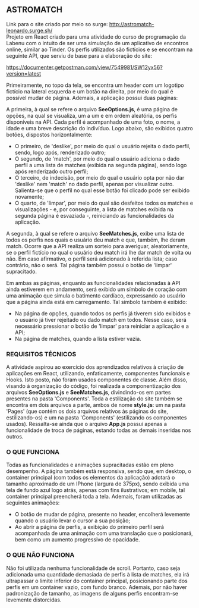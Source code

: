 ## ASTROMATCH

Link para o site criado por meio so surge: http://astromatch-leonardo.surge.sh/   
Projeto em React criado para uma atividade do curso de programação da Labenu com o intuito de ser uma simulação de um aplicativo de encontros online, similar ao Tinder. Os perfis utilizados são fictícios e se encontram na seguinte API, que serviu de base para a elaboração do site:

https://documenter.getpostman.com/view/7549981/SW12yx56?version=latest  

Primeiramente, no topo da tela, se encontra um header com um logotipo fictício na lateral esquerda e um botão na direita, por meio do qual é possível mudar de página. Ademais, a aplicação possui duas páginas:

A primeira, à qual se refere o arquivo **SeeOptions.js**, é uma página de opções, na qual se visualiza, um a um e em ordem aleatória, os perfis disponíveis na API. Cada perfil é acompanhado de uma foto, o nome, a idade e uma breve descrição do indivíduo. Logo abaixo, são exibidos quatro botões, dispostos horizontalmente:
- O primeiro, de 'deslike', por meio do qual o usuário rejeita o dado perfil, sendo, logo após, renderizado outro;
- O segundo, de 'match', por meio do qual o usuário adiciona o dado perfil a uma lista de matches (exibida na segunda página), sendo logo após renderizado outro perfil;
- O terceiro, de indecisão, por meio do qual o usuário opta por não dar 'deslike' nem 'match' no dado perfil, apenas por visualizar outro. Salienta-se que o perfil no qual esse botão foi clicado pode ser exibido novamente;
- O quarto, de 'limpar', por meio do qual são desfeitos todos os matches e visualizações - e, por conseguinte, a lista de matches exibida na segunda página é esvaziada -, reiniciando as funcionalidades da aplicação.

A segunda, à qual se refere o arquivo **SeeMatches.js**, exibe uma lista de todos os perfis nos quais o usuário deu match e que, também, lhe deram match. Ocorre que a API realiza um sorteio para averiguar, aleatoriamente, se o perfil fictício no qual o usuário deu match irá lhe dar match de volta ou não. Em caso afirmativo, o perfil será adicionado à referida lista; caso contrário, não o será. Tal página também possui o botão de 'limpar' supracitado.<br>

Em ambas as páginas, enquanto as funcionalidades relacionadas à API ainda estiverem em andamento, será exibido um símbolo de coração com uma animação que simula o batimento cardíaco, expressando ao usuário que a página ainda está em carregamento. Tal símbolo também é exibido:
- Na página de opções, quando todos os perfis já tiverem sido exibidos e o usuário já tiver rejeitado ou dado match em todos. Nesse caso, será necessário pressionar o botão de 'limpar' para reiniciar a aplicação e a API;
- Na página de matches, quando a lista estiver vazia. 

### REQUISITOS TÉCNICOS

A atividade aspirou ao exercício dos aprendizados relativos à criação de aplicações em React, utilizando, enfaticamente, componentes funcionais e Hooks. Isto posto, não foram usados componentes de classe.
Além disso, visando à organização do código, foi realizada a componentização dos arquivos **SeeOptions.js** e **SeeMatches.js**, divindindo-os em partes presentes na pasta 'Components'. Toda a estilização do site também se encontra em dois arquivos a parte, ambos de nome **style.js**: um na pasta 'Pages' (que contém os dois arquivos relativos às páginas do site, estilizando-os) e um na pasta 'Components' (estilizando os componentes usados).
Ressalta-se ainda que o arquivo **App.js** possui apenas a funcionalidade de troca de páginas, estando todas as demais inseridas nos outros.

### O QUE FUNCIONA

Todas as funcionalidades e animações supracitadas estão em pleno desempenho. A página também está responsiva, sendo que, em desktop, o container principal (com todos os elementos da aplicação) adotará o tamanho aproximado de um IPhone (largura de 375px), sendo exibida uma tela de fundo azul logo atrás, apenas com fins ilustrativos; em mobile, tal container principal preencherá toda a tela.
Ademais, foram utilizadas as seguintes animações:
- O botão de mudar de página, presente no header, encolherá levemente quando o usuário levar o cursor a sua posição;
- Ao abrir a página de perfis, a exibição do primeiro perfil será acompanhada de uma animação com uma translação que o posicionará, bem como um aumento progressivo de opacidade.

### O QUE NÃO FUNCIONA

Não foi utilizada nenhuma funcionalidade de scroll. Portanto, caso seja adicionada uma quantidade demasiada de perfis à lista de matches, ela irá ultrapassar o limite inferior do container principal, posicionando parte dos perfis em um container vazio, com fundo branco.
Ademais, por não haver padronização de tamanho, as imagens de alguns perfis encontram-se levemente distorcidas. 

  

